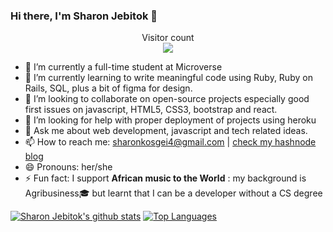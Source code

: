 ### Hi there, I'm Sharon Jebitok 🤝
<p align="center"> 
  Visitor count<br>
  <img src="https://profile-counter.glitch.me/jebitok-dev/count.svg" />
</p>

- 🔭 I’m currently a full-time student at Microverse
- 🌱 I’m currently learning to write meaningful code using Ruby, Ruby on Rails, SQL, plus a bit of figma for design.
- 👯 I’m looking to collaborate on open-source projects especially good first issues on javascript, HTML5, CSS3, bootstrap and react.
- 🤔 I’m looking for help with proper deployment of projects using heroku
- 💬 Ask me about web development, javascript and tech related ideas.
- 📫 How to reach me: sharonkosgei4@gmail.com | [check my hashnode blog](https://jebitok.hashnode.dev/)
- 😄 Pronouns: her/she
- ⚡ Fun fact: I support **African music to the World**
 : my background is Agribusiness🎓 but learnt that I can be a developer without a CS degree 
 
 [![Sharon Jebitok's github stats](https://github-readme-stats.vercel.app/api?username=jebitok-dev&show_icons=true&theme=black)](https://github.com/jebitok-dev/github-readme-stats) [![Top Languages](https://github-readme-stats.vercel.app/api/top-langs/?username=jebitok-dev&show_icons=true&theme=black&layout=compact)](https://github.com/jebitok-dev/github-readme-stats)

<!--
**jebitok-dev/Jebitok-dev** is a ✨ _special_ ✨ repository because its `README.md` (this file) appears on your GitHub profile.

Here are some ideas to get you started:

- 🔭 I’m currently working on ...
- 🌱 I’m currently learning ...
- 👯 I’m looking to collaborate on ...
- 🤔 I’m looking for help with ...
- 💬 Ask me about ...
- 📫 How to reach me: ...
- 😄 Pronouns: ...
- ⚡ Fun fact: ...

Here are some of my past projects done during HNG Intership:
- https://spotonsound.netlify.app/ 
- https://dealrestaurant.netlify.app/
- https://barbershop-landing-page-jl.netlify.app/
-->
